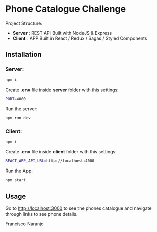 # Phone Catalogue Challenge

Project Structure:
- **Server** : REST API Built with NodeJS & Express
- **Client** : APP Built in React / Redux / Sagas / Styled Components

## Installation

### Server:
```bash
npm i
```

Create **.env** file inside **server** folder with this settings:
```bash
PORT=4000
```

Run the server:
```bash
npm run dev
```

### Client:
```bash
npm i
```

Create **.env** file inside **client** folder with this settings:
```bash
REACT_APP_API_URL=http://localhost:4000
```

Run the App:
```bash
npm start
```

## Usage

Go to [http://localhost:3000](http://localhost:3000) to see the phones catalogue and navigate through links to see phone details.

Francisco Naranjo